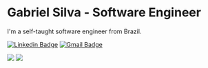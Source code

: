 # Gabriel Silva - Software Engineer


I'm a self-taught software engineer from Brazil.



[![Linkedin Badge](https://img.shields.io/badge/-Gabriel%20Silva-42D3FF?style=flat-square&logo=Linkedin&logoColor=white&link=https://www.linkedin.com/in/gabriels5g/)](https://www.linkedin.com/in/gabriels5g/) 
[![Gmail Badge](https://img.shields.io/badge/-gabrielspxls@gmail.com-42D3FF?style=flat-square&logo=Gmail&logoColor=white&link=mailto:gabrielspxls@gmail.com)](mailto:gabrielspxls@gmail.com)

<div>
    <img src="https://efficient-sloth-d85.notion.site/image/https%3A%2F%2Fprod-files-secure.s3.us-west-2.amazonaws.com%2F08f749ff-d06d-49a8-a488-9846e081b224%2F5682bfca-c852-41d8-9208-f001b8a76c3a%2Fcsharp.svg?table=block&id=59472a97-6158-432e-a51b-6f3d188526b9&spaceId=08f749ff-d06d-49a8-a488-9846e081b224&userId=&cache=v2" />
    <img src="https://efficient-sloth-d85.notion.site/image/https%3A%2F%2Fprod-files-secure.s3.us-west-2.amazonaws.com%2F08f749ff-d06d-49a8-a488-9846e081b224%2F6be252f8-f84f-470b-b74f-6acf6dfd4547%2Fjava.svg?table=block&id=b7df60ea-3c4c-4220-87f3-e9c54249015c&spaceId=08f749ff-d06d-49a8-a488-9846e081b224&userId=&cache=v2"/>
</div>
<br/>
</div>

